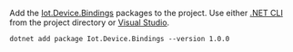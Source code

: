 Add the [Iot.Device.Bindings](https://www.nuget.org/packages/Iot.Device.Bindings/) packages to the project. Use either [.NET CLI](/dotnet/core/tools/dotnet-add-package) from the project directory or [Visual Studio](/nuget/consume-packages/install-use-packages-visual-studio).

```dotnetcli
dotnet add package Iot.Device.Bindings --version 1.0.0
```

